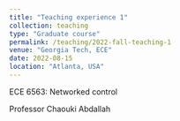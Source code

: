 ```yaml
---
title: "Teaching experience 1"
collection: teaching
type: "Graduate course"
permalink: /teaching/2022-fall-teaching-1
venue: "Georgia Tech, ECE"
date: 2022-08-15
location: "Atlanta, USA"
---
```


ECE 6563: Networked control

Professor Chaouki Abdallah